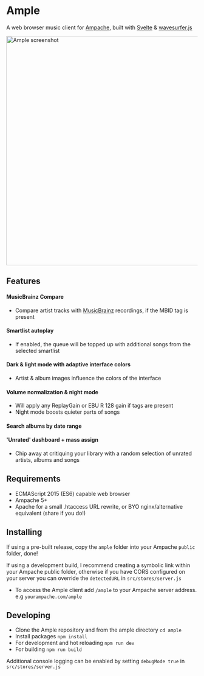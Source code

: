 # Ample
A web browser music client for [Ampache](https://ampache.org/), built with [Svelte](https://svelte.dev/) & [wavesurfer.js](https://github.com/katspaugh/wavesurfer.js)

<img src="https://user-images.githubusercontent.com/5735900/131240725-3287abc0-2d49-4e10-b8f9-42d082355f6c.jpg" width=603 alt="Ample screenshot" />

## Features
#### MusicBrainz Compare
- Compare artist tracks with [MusicBrainz](https://musicbrainz.org/) recordings, if the MBID tag is present

#### Smartlist autoplay
- If enabled, the queue will be topped up with additional songs from the selected smartlist 

#### Dark & light mode with adaptive interface colors
- Artist & album images influence the colors of the interface

#### Volume normalization & night mode
- Will apply any ReplayGain or EBU R 128 gain if tags are present
- Night mode boosts quieter parts of songs

#### Search albums by date range

#### 'Unrated' dashboard + mass assign
- Chip away at critiquing your library with a random selection of unrated artists, albums and songs

## Requirements
- ECMAScript 2015 (ES6) capable web browser
- Ampache 5+
- Apache for a small .htaccess URL rewrite, or BYO nginx/alternative equivalent (share if you do!)

## Installing
If using a pre-built release, copy the ```ample``` folder into your Ampache ```public``` folder, done!

If using a development build, I recommend creating a symbolic link within your Ampache public folder, otherwise if you have CORS configured on your server you can override the ```detectedURL``` in ```src/stores/server.js```

- To access the Ample client add ```/ample``` to your Ampache server address. e.g ```yourampache.com/ample```

## Developing
- Clone the Ample repository and from the ample directory ```cd ample```
- Install packages ```npm install```
- For development and hot reloading ```npm run dev```
- For building ```npm run build```

Additional console logging can be enabled by setting ```debugMode true``` in ```src/stores/server.js```

